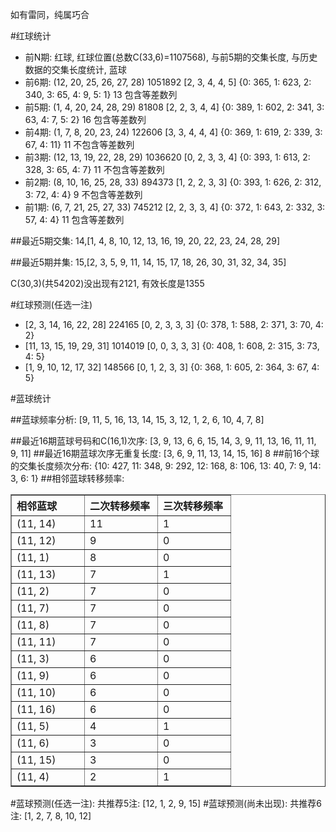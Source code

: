 <!-- 
.. title: 双色球2012124期(2012-10-21)数据分析报告
.. slug: slott-2012124-2012-10-21-report
.. date: 2012-10-22 08:00:00 UTC+08:00
.. tags: Lottery
.. link: 
.. description: 
.. type: text
-->

如有雷同，纯属巧合

<!-- TEASER_END-->

#红球统计

- 前N期: 红球, 红球位置(总数C(33,6)=1107568), 与前5期的交集长度, 与历史数据的交集长度统计, 蓝球
- 前6期: (12, 20, 25, 26, 27, 28) 1051892 [2, 3, 4, 4, 5] {0: 365, 1: 623, 2: 340, 3: 65, 4: 9, 5: 1} 13 包含等差数列
- 前5期: (1, 4, 20, 24, 28, 29) 81808 [2, 2, 3, 4, 4] {0: 389, 1: 602, 2: 341, 3: 63, 4: 7, 5: 2} 16 包含等差数列
- 前4期: (1, 7, 8, 20, 23, 24) 122606 [3, 3, 4, 4, 4] {0: 369, 1: 619, 2: 339, 3: 67, 4: 11} 11 不包含等差数列
- 前3期: (12, 13, 19, 22, 28, 29) 1036620 [0, 2, 3, 3, 4] {0: 393, 1: 613, 2: 328, 3: 65, 4: 7} 11 不包含等差数列
- 前2期: (8, 10, 16, 25, 28, 33) 894373 [1, 2, 2, 3, 3] {0: 393, 1: 626, 2: 312, 3: 72, 4: 4} 9 不包含等差数列
- 前1期: (6, 7, 21, 25, 27, 33) 745212 [2, 2, 3, 3, 4] {0: 372, 1: 643, 2: 332, 3: 57, 4: 4} 11 包含等差数列

##最近5期交集:
14,[1, 4, 8, 10, 12, 13, 16, 19, 20, 22, 23, 24, 28, 29]

##最近5期并集:
15,[2, 3, 5, 9, 11, 14, 15, 17, 18, 26, 30, 31, 32, 34, 35]

C(30,3)(共54202)没出现有2121, 
有效长度是1355

#红球预测(任选一注)

- [2, 3, 14, 16, 22, 28] 224165 [0, 2, 3, 3, 3] {0: 378, 1: 588, 2: 371, 3: 70, 4: 2}
- [11, 13, 15, 19, 29, 31] 1014019 [0, 0, 3, 3, 3] {0: 408, 1: 608, 2: 315, 3: 73, 4: 5}
- [1, 9, 10, 12, 17, 32] 148566 [0, 1, 2, 3, 3] {0: 368, 1: 605, 2: 364, 3: 67, 4: 5}

#蓝球统计

##蓝球频率分析:
[9, 11, 5, 16, 13, 14, 15, 3, 12, 1, 2, 6, 10, 4, 7, 8]

##最近16期蓝球号码和C(16,1)次序:
[3, 9, 13, 6, 6, 15, 14, 3, 9, 11, 13, 16, 11, 11, 9, 11]
##最近16期蓝球次序无重复长度:
[3, 6, 9, 11, 13, 14, 15, 16] 8
##前16个球的交集长度频次分布:
{10: 427, 11: 348, 9: 292, 12: 168, 8: 106, 13: 40, 7: 9, 14: 3, 6: 1}
##相邻蓝球转移频率:
<table border="1" class="table table-striped dataframe">
  <thead>
    <tr style="text-align: left;">
      <th style="min-width: 100px;">相邻蓝球</th>
      <th style="min-width: 100px;">二次转移频率</th>
      <th style="min-width: 100px;">三次转移频率</th>
    </tr>
  </thead>
  <tbody>
    <tr>
      <td> (11, 14)</td>
      <td> 11</td>
      <td> 1</td>
    </tr>
    <tr>
      <td> (11, 12)</td>
      <td>  9</td>
      <td> 0</td>
    </tr>
    <tr>
      <td>  (11, 1)</td>
      <td>  8</td>
      <td> 0</td>
    </tr>
    <tr>
      <td> (11, 13)</td>
      <td>  7</td>
      <td> 1</td>
    </tr>
    <tr>
      <td>  (11, 2)</td>
      <td>  7</td>
      <td> 0</td>
    </tr>
    <tr>
      <td>  (11, 7)</td>
      <td>  7</td>
      <td> 0</td>
    </tr>
    <tr>
      <td>  (11, 8)</td>
      <td>  7</td>
      <td> 0</td>
    </tr>
    <tr>
      <td> (11, 11)</td>
      <td>  7</td>
      <td> 0</td>
    </tr>
    <tr>
      <td>  (11, 3)</td>
      <td>  6</td>
      <td> 0</td>
    </tr>
    <tr>
      <td>  (11, 9)</td>
      <td>  6</td>
      <td> 0</td>
    </tr>
    <tr>
      <td> (11, 10)</td>
      <td>  6</td>
      <td> 0</td>
    </tr>
    <tr>
      <td> (11, 16)</td>
      <td>  6</td>
      <td> 0</td>
    </tr>
    <tr>
      <td>  (11, 5)</td>
      <td>  4</td>
      <td> 1</td>
    </tr>
    <tr>
      <td>  (11, 6)</td>
      <td>  3</td>
      <td> 0</td>
    </tr>
    <tr>
      <td> (11, 15)</td>
      <td>  3</td>
      <td> 0</td>
    </tr>
    <tr>
      <td>  (11, 4)</td>
      <td>  2</td>
      <td> 1</td>
    </tr>
  </tbody>
</table>
#蓝球预测(任选一注):
共推荐5注: [12, 1, 2, 9, 15]
#蓝球预测(尚未出现):
共推荐6注: [1, 2, 7, 8, 10, 12]

